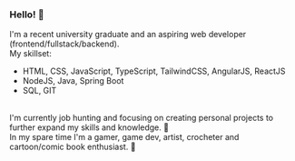 ### Hello! 👾
I'm a recent university graduate and an aspiring web developer (frontend/fullstack/backend).
<br />My skillset:
- HTML, CSS, JavaScript, TypeScript, TailwindCSS, AngularJS, ReactJS
- NodeJS, Java, Spring Boot
- SQL, GIT

<br />I'm currently job hunting and focusing on creating personal projects to further expand my skills and knowledge. 💜
<br />In my spare time I'm a gamer, game dev, artist, crocheter and cartoon/comic book enthusiast. 💜
<!--
**DominikaDuralek/dominikaduralek** is a ✨ _special_ ✨ repository because its `README.md` (this file) appears on your GitHub profile.

Here are some ideas to get you started:

- 🔭 I’m currently working on ...
- 🌱 I’m currently learning ...
- 👯 I’m looking to collaborate on ...
- 🤔 I’m looking for help with ...
- 💬 Ask me about ...
- 📫 How to reach me: ...
- 😄 Pronouns: ...
- ⚡ Fun fact: ...
-->
